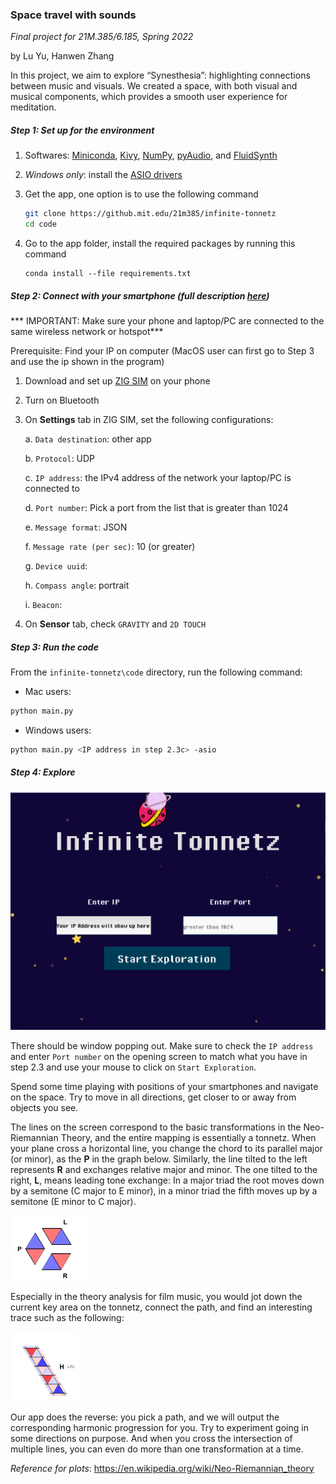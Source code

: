 ### Space travel with sounds

*Final project for 21M.385/6.185, Spring 2022*

by Lu Yu, Hanwen Zhang

In this project, we aim to explore “Synesthesia”: highlighting connections between music and visuals. We created a space, with both visual and musical components, which provides a smooth user experience for meditation.

##### Step 1: Set up for the environment

1. Softwares: [Miniconda](https://docs.conda.io/en/latest/miniconda.html), [Kivy](https://kivy.org/), [NumPy](https://numpy.org/), [pyAudio](http://people.csail.mit.edu/hubert/pyaudio/), and [FluidSynth](https://www.fluidsynth.org/)

2. *Windows only*: install the [ASIO drivers](https://www.asio4all.org/)

3. Get the app, one option is to use the following command

   ```bash
   git clone https://github.mit.edu/21m385/infinite-tonnetz
   cd code
   ```

4. Go to the app folder, install the required packages by running this command

   ```
   conda install --file requirements.txt
   ```

   

##### Step 2: Connect with your smartphone (full description [here](https://heliotrope-script-d84.notion.site/Send-OSC-from-phone-to-PC-55ec4f7e780e49d68cd78e8dade89ea5))

*** IMPORTANT: Make sure your phone and laptop/PC are connected to the same wireless network or hotspot***

Prerequisite: Find your IP on computer (MacOS user can first go to Step 3 and use the ip shown in the program)

1. Download and set up [ZIG SIM](https://1-10.github.io/zigsim/) on your phone

2. Turn on Bluetooth

3. On **Settings** tab in ZIG SIM, set the following configurations:

   a. ```Data destination```: other app

   b. ```Protocol```: UDP

   c. ```IP address```: the IPv4 address of the network your laptop/PC is connected to

   d. ```Port number```:  Pick a port from the list that is greater than 1024  

   e. ```Message format```: JSON

   f. ```Message rate (per sec)```: 10 (or greater)
   
   g. ```Device uuid```: <as is>

   h. ```Compass angle```: portrait

   i. ```Beacon```: <as is>

4. On **Sensor** tab, check ```GRAVITY``` and ```2D TOUCH```

##### Step 3: Run the code

From the ```infinite-tonnetz\code``` directory, run the following command:

- Mac users:

```bash
python main.py
```

- Windows users:

```bash
python main.py <IP address in step 2.3c> -asio
```

##### Step 4: Explore

<img src="opening_screen.png" style="zoom:55%;" />



There should be window popping out. Make sure to check the `IP address` and enter `Port number` on the opening screen to match what you have in step 2.3 and use your mouse to click on `Start Exploration`.


Spend some time playing with positions of your smartphones and navigate on the space. Try to move in all directions, get closer to or away from objects you see. 

The lines on the screen correspond to the basic transformations in the Neo-Riemannian Theory, and the entire mapping is essentially a tonnetz. When your plane cross a horizontal line, you change the chord to its parallel major (or minor), as the **P** in the graph below. Similarly, the line tilted to the left represents **R** and exchanges relative major and minor. The one tilted to the right, **L**, means leading tone exchange: In a major triad the root moves down by a semitone (C major to E minor), in a minor triad the fifth moves up by a semitone (E minor to C major).

<img src="prl.png" style="zoom:50%;" />

Especially in the theory analysis for film music, you would jot down the current key area on the tonnetz, connect the path, and find an interesting trace such as the following:

<img src="lpl.png" style="zoom:50%;" />

Our app does the reverse: you pick a path, and we will output the corresponding harmonic progression for you. Try to experiment going in some directions on purpose. And when you cross the intersection of multiple lines, you can even do more than one transformation at a time.

*Reference for plots*: https://en.wikipedia.org/wiki/Neo-Riemannian_theory 
